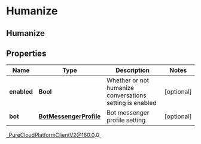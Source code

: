 # Humanize

## Humanize

## Properties

|Name | Type | Description | Notes|
|------------ | ------------- | ------------- | -------------|
| **enabled** | **Bool** | Whether or not humanize conversations setting is enabled | [optional] |
| **bot** | [**BotMessengerProfile**](BotMessengerProfile) | Bot messenger profile setting | [optional] |



_PureCloudPlatformClientV2@160.0.0_
